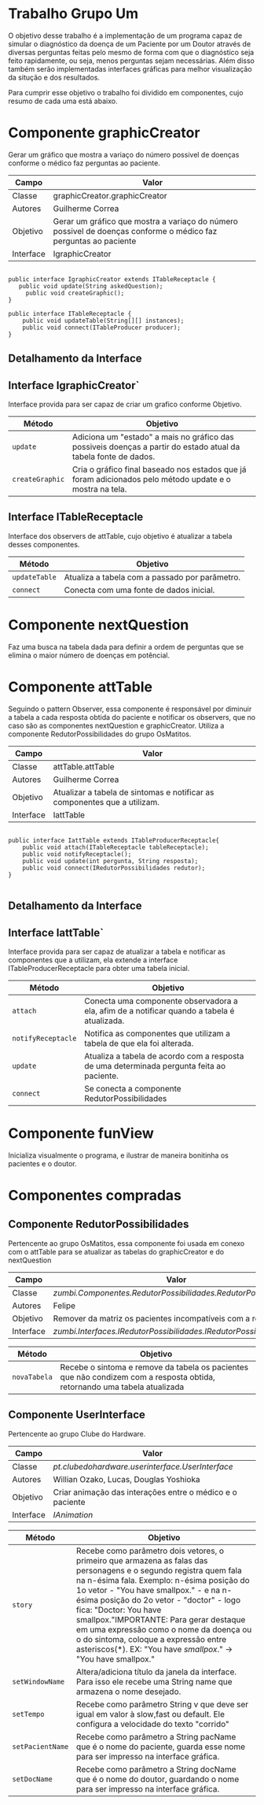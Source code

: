 # Trabalho Grupo Um
O objetivo desse trabalho é a implementação de um programa capaz de simular o diagnóstico da doença de um Paciente por um Doutor através de diversas perguntas feitas pelo mesmo de forma com que o diagnóstico seja feito rapidamente, ou seja, menos perguntas sejam necessárias. Além disso também serão implementadas interfaces gráficas para melhor visualização da situção e dos resultados.

Para cumprir esse objetivo o trabalho foi dividido em componentes, cujo resumo de cada uma está abaixo.

# Componente graphicCreator
Gerar um gráfico que mostra a variaço do número possivel de doenças conforme o médico faz perguntas ao paciente.

Campo | Valor
----- | -----
Classe | graphicCreator.graphicCreator
Autores | Guilherme Correa
Objetivo | Gerar um gráfico que mostra a variaço do número possivel de doenças conforme o médico faz perguntas ao paciente
Interface | IgraphicCreator
	
~~~

public interface IgraphicCreator extends ITableReceptacle {
   public void update(String askedQuestion);
	 public void createGraphic();
}

public interface ITableReceptacle {
	public void updateTable(String[][] instances);
	public void connect(ITableProducer producer);
}

~~~

## Detalhamento da Interface

## Interface IgraphicCreator`
Interface provida para ser capaz de criar um grafico conforme Objetivo.

Método | Objetivo
-------| --------
`update` | Adiciona um "estado" a mais no gráfico das possiveis doenças a partir do estado atual da tabela fonte de dados.
`createGraphic` | Cria o gráfico final baseado nos estados que já foram adicionados pelo método update e o mostra na tela.

## Interface ITableReceptacle
Interface dos observers de attTable, cujo objetivo é atualizar a tabela desses componentes.

Método | Objetivo
-------| --------
`updateTable` | Atualiza a tabela com a passado por parâmetro.
`connect` | Conecta com uma fonte de dados inicial.



# Componente nextQuestion
Faz uma busca na tabela dada para definir a ordem de perguntas que se elimina o maior número de doenças em potêncial.

# Componente attTable
Seguindo o pattern Observer, essa componente é responsável por diminuir a tabela a cada resposta obtida do paciente e notificar os observers, que no caso são as componentes nextQuestion e graphicCreator. Utiliza a componente RedutorPossibilidades do grupo OsMatitos.

Campo | Valor
----- | -----
Classe | attTable.attTable
Autores | Guilherme Correa
Objetivo | Atualizar a tabela de sintomas e notificar as componentes que a utilizam.
Interface | IattTable
	
~~~

public interface IattTable extends ITableProducerReceptacle{
	public void attach(ITableReceptacle tableReceptacle);
	public void notifyReceptacle();
	public void update(int pergunta, String resposta);
	public void connect(IRedutorPossibilidades redutor);
}


~~~

## Detalhamento da Interface

## Interface IattTable`
Interface provida para ser capaz de atualizar a tabela e notificar as componentes que a utilizam, ela extende a interface ITableProducerReceptacle para obter uma tabela inicial.

Método | Objetivo
-------| --------
`attach` | Conecta uma componente observadora a ela, afim de a notificar quando a tabela é atualizada.
`notifyReceptacle` | Notifica as componentes que utilizam a tabela de que ela foi alterada.
`update` | Atualiza a tabela de acordo com a resposta de uma determinada pergunta feita ao paciente.
`connect` | Se conecta a componente RedutorPossibilidades


# Componente funView
Inicializa visualmente o programa, e ilustrar de maneira bonitinha os pacientes e o doutor.

# Componentes compradas

## Componente RedutorPossibilidades

Pertencente ao grupo OsMatitos, essa componente foi usada em conexo com o attTable para se atualizar as tabelas do graphicCreator e do nextQuestion

| Campo | Valor |
|---|---|
| Classe | *zumbi.Componentes.RedutorPossibilidades.RedutorPossibilidades* |
| Autores | Felipe |
| Objetivo | Remover da matriz os pacientes incompatíveis com a resposta |
| Interface | *zumbi.Interfaces.IRedutorPossibilidades.IRedutorPossibilidades* |

Método | Objetivo
-------| --------
`novaTabela` | Recebe o sintoma e remove da tabela os pacientes que não condizem com a resposta obtida, retornando uma tabela atualizada

## Componente UserInterface

Pertencente ao grupo Clube do Hardware.

| Campo | Valor |
|---|---|
| Classe | *pt.clubedohardware.userinterface.UserInterface* |
| Autores | Willian Ozako, Lucas, Douglas Yoshioka |
| Objetivo | Criar animação das interações entre o médico e o paciente |
| Interface | *IAnimation* |


Método | Objetivo
-------| --------
`story` | Recebe como parâmetro dois vetores, o primeiro que armazena as falas das personagens e o segundo registra quem fala na n-ésima fala. Exemplo: n-ésima posição do 1o vetor - "You have smallpox." - e na n-ésima posição do 2o vetor - "doctor" - logo fica: "Doctor: You have smallpox."IMPORTANTE: Para gerar destaque em uma expressão como o nome da doença ou o do sintoma, coloque a expressão entre asteriscos(*). EX: "You have *smallpox*." -> "You have smallpox."
`setWindowName` | Altera/adiciona título da janela da interface. Para isso ele recebe uma String name que armazena o nome desejado.
`setTempo`  | Recebe como parâmetro String v que deve ser igual em valor à slow,fast ou default. Ele configura a velocidade do texto "corrido"
`setPacientName`  | Recebe como parâmetro a String pacName que é o nome do paciente, guarda esse nome para ser impresso na interface gráfica.
`setDocName`  | Recebe como parâmetro a String docName que é o nome do doutor, guardando o nome para ser impresso na interface gráfica.
